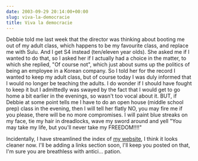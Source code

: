```yaml
---
date: 2003-09-29 20:14:00+00:00
slug: viva-la-democracie
title: Viva la democracie
---
```


Debbie told me last week that the director was thinking about booting me out of my adult class, which happens to be my favourite class, and replace me with Sulu. And I get S4 instead (ten/eleven year olds). She asked me if I wanted to do that, so I asked her if I actually had a choice in the matter, to which she replied, "Of course not", which just about sums up the politics of being an employee in a Korean company. So I told her for the record I wanted to keep my adult class, but of course today I was duly informed that I would no longer be teaching the adults. I do wonder if I should have fought to keep it but I admittedly was swayed by the fact that I would get to go home a bit earlier in the evenings, so wasn't too vocal about it. BUT, if Debbie at some point tells me I have to do an open house (middle school prep) class in the evening, then I will tell her flatly NO, you may fire me if you please, there will be no more compromises. I will paint blue streaks on my face, tie my hair in dreadlocks, wave my sword around and yell "You may take my life, but you'll never take my FREEDOM!!!!"

Incidentally, I have streamlined the index of [my website](http://www.geocities.com/antoinehenrigiraud/), I think it looks cleaner now. I'll be adding a links section soon, I'll keep you posted on that, I'm sure you are breathless with antici... pation.
